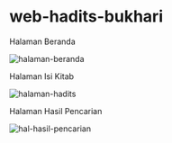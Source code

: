 # web-hadits-bukhari

Halaman Beranda

![halaman-beranda](https://github.com/AndiArrang/web-hadits-bukhari/assets/106645221/88c0b334-4ac9-4e57-8a11-04baa08c602e)

Halaman Isi Kitab

![halaman-hadits](https://github.com/AndiArrang/web-hadits-bukhari/assets/106645221/9e09c906-6f2f-473d-a278-9078c70ed233)

Halaman Hasil Pencarian

![hal-hasil-pencarian](https://github.com/AndiArrang/web-hadits-bukhari/assets/106645221/8e3382b8-eaac-4fbe-96a9-1b150d545eda)
